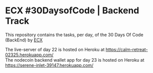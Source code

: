 # ECX #30DaysofCode | Backend Track

This repository contains the tasks, per day, of the 30 Days Of Code (BackEnd) by [ECX](https://www.ecx.website/)

The live-server of day 22 is hosted on Heroku at https://calm-retreat-02325.herokuapp.com/<br/>
The nodecoin backend wallet app for day 23 is hosted on Heroku at https://serene-inlet-39147.herokuapp.com/
